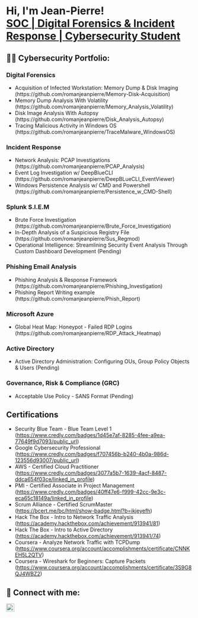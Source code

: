 <h1>Hi, I'm Jean-Pierre! <br/><a href="https://github.com/romanjeanpierre">SOC | Digital Forensics & Incident Response | </a> <a href="https://www.linkedin.com/in/romanjeanpierre/">Cybersecurity Student</a>

<h2>👨‍💻 Cybersecurity Portfolio:</h2>

<h3>Digital Forensics</h3>

<ul>
  <li>Acquisition of Infected Workstation: Memory Dump & Disk Imaging (https://github.com/romanjeanpierre/Memory-Disk-Acquisition)</li>
  <li>Memory Dump Analysis With Volatility (https://github.com/romanjeanpierre/Memory_Analysis_Volatility)</li>
  <li>Disk Image Analysis With Autopsy (https://github.com/romanjeanpierre/Disk_Analysis_Autopsy)</li>
  <li>Tracing Malicious Activity in Windows OS (https://github.com/romanjeanpierre/TraceMalware_WindowsOS) </li>
</ul>

<h3>Incident Response</h3>

<ul>
  <li>Network Analysis: PCAP Investigations (https://github.com/romanjeanpierre/PCAP_Analysis)</li>
  <li>Event Log Investigation w/ DeepBlueCLI (https://github.com/romanjeanpierre/DeepBLueCLI_EventViewer)</li>
  <li>Windows Persistence Analysis w/ CMD and Powershell (https://github.com/romanjeanpierre/Persistence_w_CMD-Shell)</li>
</ul>

<h3>Splunk S.I.E.M</h3>
<ul>
  <li> Brute Force Investigation (https://github.com/romanjeanpierre/Brute_Force_Investigation)</li>
  <li> In-Depth Analysis of a Suspicious Registry File (https://github.com/romanjeanpierre/Sus_Regmod)</li>
  <li> Operational Intelligence: Streamlining Security Event Analysis Through Custom Dashboard Development (Pending) </li>
</ul>

<h3>Phishing Email Analysis</h3>
<ul>
  <li>Phishing Analysis & Response Framework (https://github.com/romanjeanpierre/Phishing_Investigation)</li>
  <li>Phishing Report Writing example (https://github.com/romanjeanpierre/Phish_Report)</li>
</ul>

<h3> Microsoft Azure </h3>

<ul>
  <li>Global Heat Map: Honeypot - Failed RDP Logins (https://github.com/romanjeanpierre/RDP_Attack_Heatmap)</li>
</ul>

<h3> Active Directory </h3>

<ul>
  <li>Active Directory Administration: Configuring OUs, Group Policy Objects & Users (Pending) </li>
</ul>

<h3> Governance, Risk & Compliance (GRC) </h3>

<ul>
  <li> Acceptable Use Policy - SANS Format (Pending) </li>
</ul>

<h2>Certifications</h2>

- Security Blue Team - Blue Team Level 1 (https://www.credly.com/badges/1d45e7af-8285-4fee-a9ea-77649f9d7093/public_url)
- Google Cybersecurity Professional (https://www.credly.com/badges/f707456b-b240-4b0a-986d-123556d93007/public_url)
- AWS - Certified Cloud Practitioner (https://www.credly.com/badges/3077a5b7-1639-4acf-8487-ddca654f03ce/linked_in_profile)
- PMI - Certified Associate in Project Management (https://www.credly.com/badges/40ff47e6-f999-42cc-9e3c-eca65c18149a/linked_in_profile)
- Scrum Alliance - Certified ScrumMaster (https://bcert.me/bc/html/show-badge.html?b=ikjeyefh)
- Hack The Box - Intro to Network Traffic Analysis (https://academy.hackthebox.com/achievement/913941/81)
- Hack The Box - Intro to Active Directory (https://academy.hackthebox.com/achievement/913941/74)
- Coursera - Analyze Network Traffic with TCPDump (https://www.coursera.org/account/accomplishments/certificate/CNNKEH5L2QTV)
- Coursera - Wireshark for Beginners: Capture Packets (https://www.coursera.org/account/accomplishments/certificate/3S9G8QJ4WBZ2)


<h2> 🤳 Connect with me:</h2>

[<img align="left" alt="romanjeanpierre | LinkedIn" width="22px" src="https://cdn.jsdelivr.net/npm/simple-icons@v3/icons/linkedin.svg" />][linkedin]

[linkedin]: https://linkedin.com/in/romanjeanpierre

<!--


Here are some ideas to get you started:

- 🔭 I’m currently working on ...
- 🌱 I’m currently learning ...
- 👯 I’m looking to collaborate on ...
- 🤔 I’m looking for help with ...
- 💬 Ask me about ...
- 📫 How to reach me: ...
- 😄 Pronouns: ...
- ⚡ Fun fact: ...
-->

